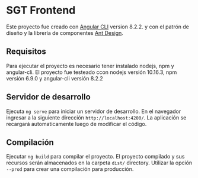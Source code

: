 # SGT Frontend
Este proyecto fue creado con [Angular CLI](https://github.com/angular/angular-cli) version 8.2.2. y con el patrón de diseño y la librería de componentes [Ant Design](https://ng.ant.design).

## Requisitos
Para ejecutar el proyecto es necesario tener instalado nodejs, npm y angular-cli.
El proyecto fue testeado ccon nodejs versión 10.16.3, npm versión 6.9.0 y angular-cli versión 8.2.2

## Servidor de desarrollo

Ejecuta `ng serve` para iniciar un servidor de desarrollo. En el navegador ingresar a la siguiente dirección `http://localhost:4200/`. La aplicación se recargará automaticamente luego de modificar el código.

## Compilación

Ejecutar `ng build` para compilar el proyecto. El proyecto compilado y sus recursos serán almacenados en la carpeta `dist/` directory. Utilizar la opción `--prod` para crear una compilación para producción.

